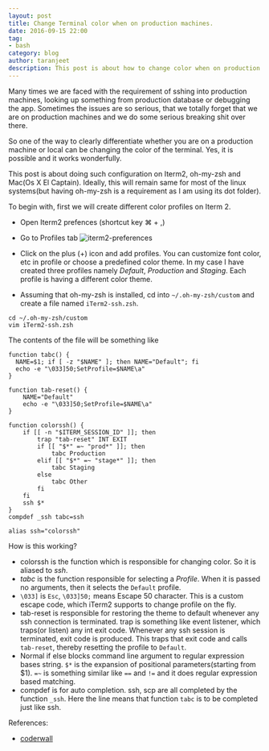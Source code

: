```yaml
---
layout: post
title: Change Terminal color when on production machines.
date: 2016-09-15 22:00
tag:
- bash
category: blog
author: taranjeet
description: This post is about how to change color when on production machines.
---
```


Many times we are faced with the requirement of sshing into production machines, looking up something from production database
or debugging the app. Sometimes the issues are so serious, that we totally forget that we are on production machines and we do some
serious breaking shit over there.

So one of the way to clearly differentiate whether you are on a production machine or local can be changing the color of the terminal.
Yes, it is possible and it works wonderfully.

This post is about doing such configuration on Iterm2, oh-my-zsh and Mac(Os X El Captain). Ideally, this will remain same for most of the
linux systems(but having oh-my-zsh is a requirement as I am using its dot folder).

To begin with, first we will create different color profiles on Iterm 2.

* Open Iterm2 prefences (shortcut key ⌘ + ,)
* Go to Profiles tab ![iterm2-preferences](/public/img/iterm2-pref.png)
* Click on the plus (+) icon and add profiles. You can customize font color, etc in profile or choose a predefined color theme. In my case I have created three profiles namely _Default_, _Production_ and _Staging_. Each profile is having a different color theme.

* Assuming that oh-my-zsh is installed, cd into `~/.oh-my-zsh/custom` and create a file named `iTerm2-ssh.zsh`.

```
cd ~/.oh-my-zsh/custom
vim iTerm2-ssh.zsh
```

The contents of the file will be something like

```
function tabc() {
  NAME=$1; if [ -z "$NAME" ]; then NAME="Default"; fi
  echo -e "\033]50;SetProfile=$NAME\a"
}

function tab-reset() {
    NAME="Default"
    echo -e "\033]50;SetProfile=$NAME\a"
}

function colorssh() {
    if [[ -n "$ITERM_SESSION_ID" ]]; then
        trap "tab-reset" INT EXIT
        if [[ "$*" =~ "prod*" ]]; then
            tabc Production
        elif [[ "$*" =~ "stage*" ]]; then
            tabc Staging
        else
            tabc Other
        fi
    fi
    ssh $*
}
compdef _ssh tabc=ssh

alias ssh="colorssh"
```

How is this working?

* colorssh is the function which is responsible for changing color. So it is aliased to _ssh_.
* _tabc_ is the function responsible for selecting a _Profile_. When it is passed no arguments, then
it selects the `Default` profile.
* `\033]` is `Esc`, `\033]50;` means Escape 50 character. This is a custom escape code, which iTerm2 supports
to change profile on the fly.
* tab-reset is responsible for restoring the theme to default whenever any ssh connection is terminated. trap is
something like event listener, which traps(or listen) any int exit code. Whenever any ssh session is terminated,
exit code is produced. This traps that exit code and calls `tab-reset`, thereby resetting the profile to `Default`.
* Normal if else blocks command line argument to regular expression bases string. `$*` is the expansion of positional
parameters(starting from $1). `=~` is something similar like `==` and `!=` and it does regular expression based matching.
* compdef is for auto completion. ssh, scp are all completed by the function `_ssh`. Here the line means that function `tabc`
is to be completed just like ssh.


References:
* [coderwall](https://coderwall.com/p/t7a-tq/change-terminal-color-when-ssh-from-os-x)
